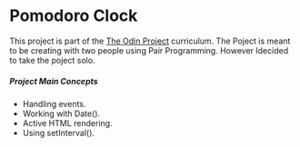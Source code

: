 # Pomodoro Clock

This project is part of the [The Odin Project](https://www.theodinproject.com/lessons/pairing-project) curriculum.
The Poject is meant to be creating with two people using Pair Programming. However Idecided to take the poject solo.

##### Project Main Concepts

- Handling events.
- Working with Date().
- Active HTML rendering.
- Using setInterval().
